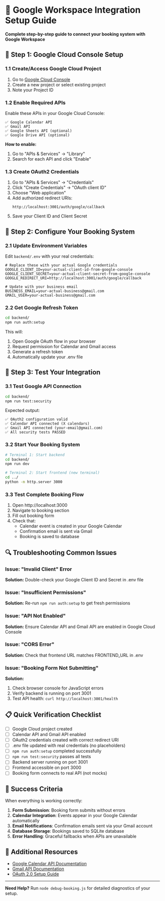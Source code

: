# 🚀 Google Workspace Integration Setup Guide

**Complete step-by-step guide to connect your booking system with Google Workspace**

## 🔑 **Step 1: Google Cloud Console Setup**

### 1.1 Create/Access Google Cloud Project
1. Go to [Google Cloud Console](https://console.cloud.google.com/)
2. Create a new project or select existing project
3. Note your Project ID

### 1.2 Enable Required APIs
Enable these APIs in your Google Cloud Console:
```
✅ Google Calendar API
✅ Gmail API  
✅ Google Sheets API (optional)
✅ Google Drive API (optional)
```

**How to enable:**
1. Go to "APIs & Services" → "Library"
2. Search for each API and click "Enable"

### 1.3 Create OAuth2 Credentials
1. Go to "APIs & Services" → "Credentials"
2. Click "Create Credentials" → "OAuth client ID"
3. Choose "Web application"
4. Add authorized redirect URIs:
   ```
   http://localhost:3001/auth/google/callback
   ```
5. Save your Client ID and Client Secret

## 🔧 **Step 2: Configure Your Booking System**

### 2.1 Update Environment Variables
Edit `backend/.env` with your real credentials:

```env
# Replace these with your actual Google credentials
GOOGLE_CLIENT_ID=your-actual-client-id-from-google-console
GOOGLE_CLIENT_SECRET=your-actual-client-secret-from-google-console
GOOGLE_REDIRECT_URI=http://localhost:3001/auth/google/callback

# Update with your business email
BUSINESS_EMAIL=your-actual-business@gmail.com
GMAIL_USER=your-actual-business@gmail.com
```

### 2.2 Get Google Refresh Token
```bash
cd backend/
npm run auth:setup
```

This will:
1. Open Google OAuth flow in your browser
2. Request permission for Calendar and Gmail access
3. Generate a refresh token
4. Automatically update your .env file

## 🧪 **Step 3: Test Your Integration**

### 3.1 Test Google API Connection
```bash
cd backend/
npm run test:security
```

Expected output:
```
✅ OAuth2 configuration valid
✅ Calendar API connected (X calendars)
✅ Gmail API connected (your-email@gmail.com)
✅ All security tests PASSED
```

### 3.2 Start Your Booking System
```bash
# Terminal 1: Start backend
cd backend/
npm run dev

# Terminal 2: Start frontend (new terminal)
cd ../
python -m http.server 3000
```

### 3.3 Test Complete Booking Flow
1. Open http://localhost:3000
2. Navigate to booking section
3. Fill out booking form
4. Check that:
   - Calendar event is created in your Google Calendar
   - Confirmation email is sent via Gmail
   - Booking is saved to database

## 🔍 **Troubleshooting Common Issues**

### Issue: "Invalid Client" Error
**Solution:** Double-check your Google Client ID and Secret in .env file

### Issue: "Insufficient Permissions" 
**Solution:** Re-run `npm run auth:setup` to get fresh permissions

### Issue: "API Not Enabled"
**Solution:** Ensure Calendar API and Gmail API are enabled in Google Cloud Console

### Issue: "CORS Error"
**Solution:** Check that frontend URL matches FRONTEND_URL in .env

### Issue: "Booking Form Not Submitting"
**Solution:** 
1. Check browser console for JavaScript errors
2. Verify backend is running on port 3001
3. Test API health: `curl http://localhost:3001/health`

## 📋 **Quick Verification Checklist**

- [ ] Google Cloud project created
- [ ] Calendar API and Gmail API enabled
- [ ] OAuth2 credentials created with correct redirect URI
- [ ] .env file updated with real credentials (no placeholders)
- [ ] `npm run auth:setup` completed successfully
- [ ] `npm run test:security` passes all tests
- [ ] Backend server running on port 3001
- [ ] Frontend accessible on port 3000
- [ ] Booking form connects to real API (not mocks)

## 🎯 **Success Criteria**

When everything is working correctly:

1. **Form Submission**: Booking form submits without errors
2. **Calendar Integration**: Events appear in your Google Calendar automatically
3. **Email Notifications**: Confirmation emails sent via your Gmail account
4. **Database Storage**: Bookings saved to SQLite database
5. **Error Handling**: Graceful fallbacks when APIs are unavailable

## 🔗 **Additional Resources**

- [Google Calendar API Documentation](https://developers.google.com/calendar/api)
- [Gmail API Documentation](https://developers.google.com/gmail/api)
- [OAuth 2.0 Setup Guide](https://developers.google.com/identity/protocols/oauth2)

---

**Need Help?** Run `node debug-booking.js` for detailed diagnostics of your setup.